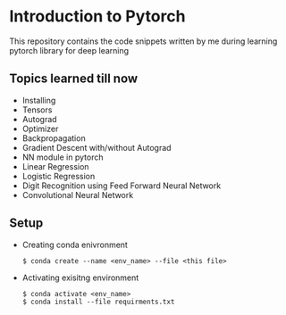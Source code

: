 # Introduction to Pytorch

This repository contains the code snippets written by me during learning pytorch library for deep learning

## Topics learned till now

- Installing
- Tensors
- Autograd
- Optimizer
- Backpropagation
- Gradient Descent with/without Autograd
- NN module in pytorch
- Linear Regression
- Logistic Regression
- Digit Recognition using Feed Forward Neural Network
- Convolutional Neural Network

## Setup

- Creating conda enivronment
  ```
  $ conda create --name <env_name> --file <this file>
  ```
- Activating exisitng environment
  ```
  $ conda activate <env_name>
  $ conda install --file requirments.txt
  ```
